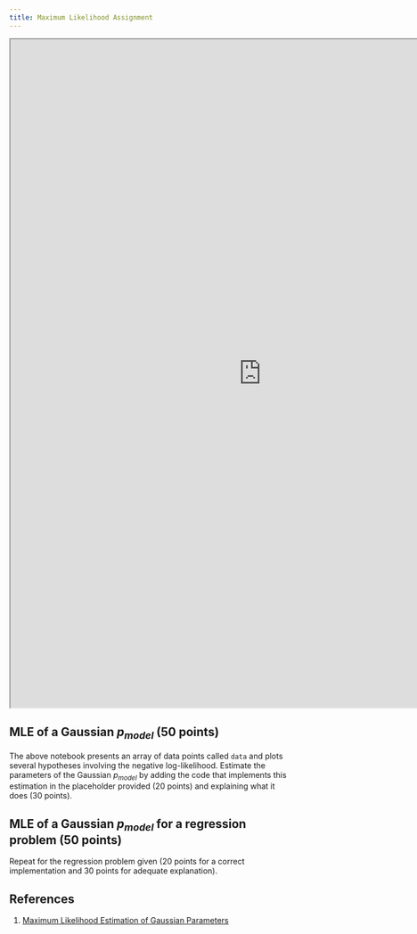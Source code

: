 ```yaml
---
title: Maximum Likelihood Assignment
---
```


<iframe src="https://nbviewer.jupyter.org/github/pantelis-classes/cs634-notebooks/blob/master/maximum_likelihood.ipynb" width="900" height="1200"></iframe>

##  MLE of a Gaussian $p_{model}$ (50 points)

The above notebook presents an array of data points called `data` and plots several hypotheses involving the negative log-likelihood. Estimate the parameters of the Gaussian $p_{model}$ by adding the code that implements this estimation in the placeholder provided (20 points) and explaining what it does (30 points).  

## MLE of a Gaussian $p_{model}$ for a regression problem (50 points)

Repeat for the regression problem given (20 points for a correct implementation and 30 points for adequate explanation). 

## References

1. [Maximum Likelihood Estimation of Gaussian Parameters](http://jrmeyer.github.io/machinelearning/2017/08/18/mle.html)


